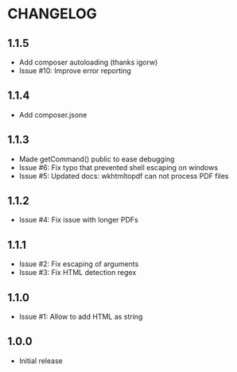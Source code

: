 # CHANGELOG

## 1.1.5

 * Add composer autoloading (thanks igorw)
 * Issue #10: Improve error reporting

## 1.1.4

 * Add composer.jsone

## 1.1.3

 * Made getCommand() public to ease debugging
 * Issue #6: Fix typo that prevented shell escaping on windows
 * Issue #5: Updated docs: wkhtmltopdf can not process PDF files

## 1.1.2

 * Issue #4: Fix issue with longer PDFs

## 1.1.1

 * Issue #2: Fix escaping of arguments
 * Issue #3: Fix HTML detection regex


## 1.1.0

 * Issue #1: Allow to add HTML as string


## 1.0.0

 * Initial release
